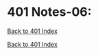 # 401 Notes-06:
[Back to 401 Index](401-index.md)<br>


<!-- notes here -->


[Back to 401 Index](401-index.md)